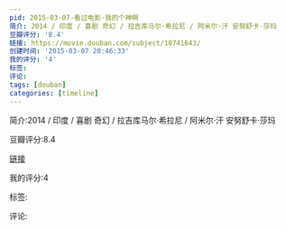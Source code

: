 ```yaml
---
pid: 2015-03-07-看过电影-我的个神啊
简介: 2014 / 印度 / 喜剧 奇幻 / 拉吉库马尔·希拉尼 / 阿米尔·汗 安努舒卡·莎玛
豆瓣评分: '8.4'
链接: https://movie.douban.com/subject/10741643/
创建时间: '2015-03-07 20:46:33'
我的评分: '4'
标签:
评论:
tags: [douban]
categories: [timeline]
---
```

简介:2014 / 印度 / 喜剧 奇幻 / 拉吉库马尔·希拉尼 / 阿米尔·汗 安努舒卡·莎玛

豆瓣评分:8.4

[链接](https://movie.douban.com/subject/10741643/)

我的评分:4

标签:

评论:

